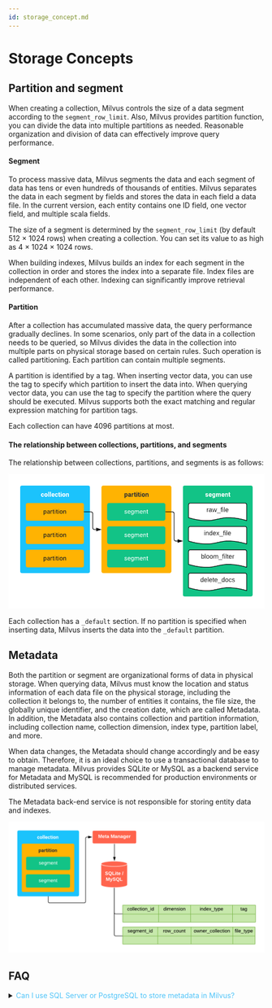 ```yaml
---
id: storage_concept.md
---
```


# Storage Concepts

## Partition and segment

When creating a collection, Milvus controls the size of a data segment according to the `segment_row_limit`. Also, Milvus provides partition function, you can divide the data into multiple partitions as needed. Reasonable organization and division of data can effectively improve query performance.

#### Segment

To process massive data, Milvus segments the data and each segment of data has tens or even hundreds of thousands of entities. Milvus separates the data in each segment by fields and stores the data in each field a data file. In the current version, each entity contains one ID field, one vector field, and multiple scala fields.

The size of a segment is determined by the `segment_row_limit` (by default 512 &times; 1024 rows) when creating a collection. You can set its value to as high as 4 &times; 1024 &times; 1024 rows. 

When building indexes, Milvus builds an index for each segment in the collection in order and stores the index into a separate file. Index files are independent of each other. Indexing can significantly improve retrieval performance.

#### Partition

After a collection has accumulated massive data, the query performance gradually declines. In some scenarios, only part of the data in a collection needs to be queried, so Milvus divides the data in the collection into multiple parts on physical storage based on certain rules. Such operation is called partitioning. Each partition can contain multiple segments.

A partition is identified by a tag. When inserting vector data, you can use the tag to specify  which partition to insert the data into. When querying vector data, you can use the tag to specify the partition where the query should be executed. Milvus supports both the exact matching and regular expression matching for partition tags.

<div class="alert note">
Each collection can have 4096 partitions at most.
</div>


#### The relationship between collections, partitions, and segments

The relationship between collections, partitions, and segments is as follows:

![file](../../../assets/storage/hierarchy.png)

<div class="alert info">
Each collection has a <code>_default</code> section. If no partition is specified when inserting data, Milvus inserts the data into the <code>_default</code> partition.
</div>


## Metadata

Both the partition or segment are organizational forms of data in physical storage. When querying data, Milvus must know the location and status information of each data file on the physical storage, including the collection it belongs to, the number of entities it contains, the file size, the globally unique identifier, and the creation date, which are called Metadata. In addition, the Metadata also contains collection and partition information, including collection name, collection dimension, index type, partition label, and more. 

When data changes, the Metadata should change accordingly and be easy to obtain. Therefore, it is an ideal choice to use a transactional database to manage metadata. Milvus provides SQLite or MySQL as a backend service for Metadata and MySQL is recommended for production environments or distributed services.

The Metadata back-end service is not responsible for storing entity data and indexes.

![meta](../../../assets/storage/meta.png)


## FAQ

<details>
<summary><font color="#4fc4f9">Can I use SQL Server or PostgreSQL to store metadata in Milvus?</font></summary>
{{fragments/faq_supported_meta_db.md}}
</details>
